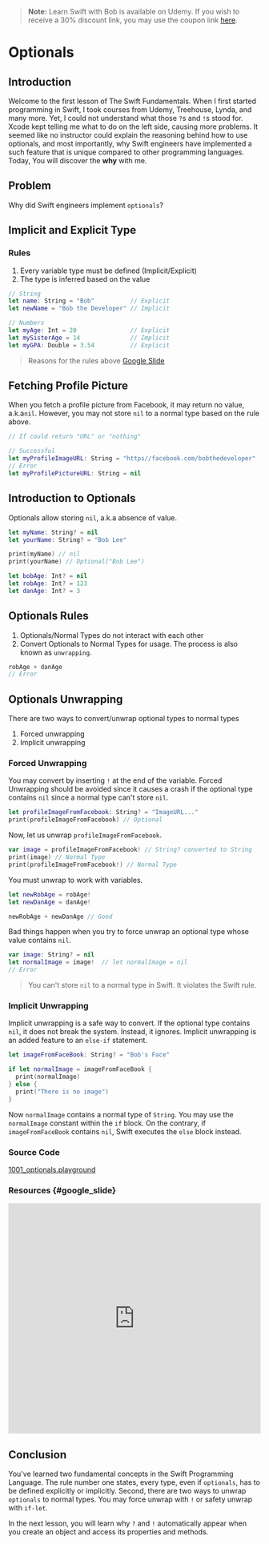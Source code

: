 > **Note:** Learn Swift with Bob is available on Udemy. If you wish to receive a 30% discount link, you may use the coupon link [here](https://www.udemy.com/learn-swift-with-bob/?couponCode=LECTURENOTES).

# Optionals
## Introduction
Welcome to the first lesson of The Swift Fundamentals. When I first started programming in Swift, I took courses from Udemy, Treehouse, Lynda, and many more. Yet, I could not understand what those `?`s and `!`s stood for.  Xcode kept telling me what to do on the left side, causing more problems. It seemed like no instructor could explain the reasoning behind how to use optionals, and most importantly, why Swift engineers have implemented a such feature that is unique compared to other programming languages. Today, You will discover the **why** with me.

## Problem
Why did Swift engineers implement `optionals`?

## Implicit and Explicit Type

### Rules
 1. Every variable type must be defined (Implicit/Explicit)
 2. The type is inferred based on the value

```swift
// String
let name: String = "Bob"          // Explicit
let newName = "Bob the Developer" // Implicit

// Numbers
let myAge: Int = 20               // Explicit
let mySisterAge = 14              // Implicit
let myGPA: Double = 3.54          // Explicit
```
> Reasons for the rules above [Google Slide](/course/swift-intermediate/optionals.md#google_slide)

## Fetching Profile Picture
When you fetch a profile picture from Facebook, it may return no value, a.k.a`nil`. However, you may not store `nil` to a normal type based on the rule above.

```swift
// If could return "URL" or "nothing"

// Successful
let myProfileImageURL: String = "https//facebook.com/bobthedeveloper"
// Error
let myProfilePictureURL: String = nil
```

## Introduction to Optionals
Optionals allow storing `nil`, a.k.a absence of value.

```swift
let myName: String? = nil
let yourName: String? = "Bob Lee"

print(myName) // nil   
print(yourName) // Optional("Bob Lee")

let bobAge: Int? = nil
let robAge: Int? = 123
let danAge: Int? = 3
```

## Optionals Rules
1. Optionals/Normal Types do not interact with each other
2. Convert Optionals to Normal Types for usage. The process is also known as `unwrapping`.

```swift
robAge + danAge
// Error
```

## Optionals Unwrapping
There are two ways to convert/unwrap optional types to normal types

1. Forced unwrapping
2. Implicit unwrapping

### Forced Unwrapping
 You may convert by inserting `!` at the end of  the variable. Forced Unwrapping should be avoided since it causes a crash if the optional type contains `nil` since a normal type can't store `nil`.

```swift
let profileImageFromFacebook: String? = "ImageURL..."
print(profileImageFromFacebook) // Optional
```

Now, let us unwrap `profileImageFromFacebook`.

```swift
var image = profileImageFromFacebook! // String? converted to String
print(image) // Normal Type
print(profileImageFromFacebook!) // Normal Type
```

You must unwrap to work with variables.  

```swift
let newRobAge = robAge!
let newDanAge = danAge!

newRobAge + newDanAge // Good
```

Bad things happen when you try to force unwrap an optional type whose value contains `nil`.

```swift
var image: String? = nil
let normalImage = image!  // let normalImage = nil
// Error
```

> You can't store `nil` to a normal type in Swift. It violates the Swift rule.

### Implicit Unwrapping
Implicit unwrapping is a safe way to convert. If the optional type contains `nil`, it does not break the system. Instead, it ignores. Implicit unwrapping is an added feature to an `else-if` statement.

```swift
let imageFromFaceBook: String? = "Bob's Face"

if let normalImage = imageFromFaceBook {
  print(normalImage)
} else {
  print("There is no image")
}
```
Now `normalImage` contains a normal type of `String`. You may use the `normalImage` constant within the `if` block. On the contrary, if `imageFromFaceBook` contains `nil`, Swift executes the `else` block instead.

### Source Code
[1001_optionals.playground](https://www.dropbox.com/sh/wmnw7tpa16v8emo/AADjm-MP8lZOKZM0P6kPA4rea?dl=0)

### Resources {#google_slide}
<iframe src="https://docs.google.com/presentation/d/1DDhLcBX6kBheVXlQNxMCrJp_OP0mXC82NgJHCPnW-OY/embed?start=false&loop=false&delayms=3000" frameborder="0" width="100%" height="460" allowfullscreen="true" mozallowfullscreen="true" webkitallowfullscreen="true"></iframe>

## Conclusion
You've learned two fundamental concepts in the Swift Programming Language. The rule number one states, every type, even if `optionals`, has to be defined explicitly or implicitly. Second, there are two ways to unwrap `optionals` to normal types.  You may force unwrap with `!` or safety unwrap with `if-let`.

In the next lesson, you will learn why `?` and `!` automatically appear when you create an object and access its properties and methods. 
